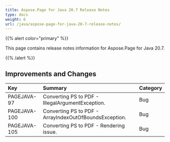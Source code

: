 ```yaml
---
title: Aspose.Page for Java 20.7 Release Notes
type: docs
weight: 6
url: /java/aspose-page-for-java-20-7-release-notes/
---
```


{{% alert color="primary" %}} 

This page contains release notes information for Aspose.Page for Java 20.7.

{{% /alert %}} 
## **Improvements and Changes**

|**Key**|**Summary**|**Category**|
| :- | :- | :- |
|PAGEJAVA-97|Converting PS to PDF - IllegalArgumentException.|Bug|
|PAGEJAVA-100|Converting PS to PDF - ArrayIndexOutOfBoundsException.|Bug|
|PAGEJAVA-105|Converting PS to PDF - Rendering issue.|Bug|


